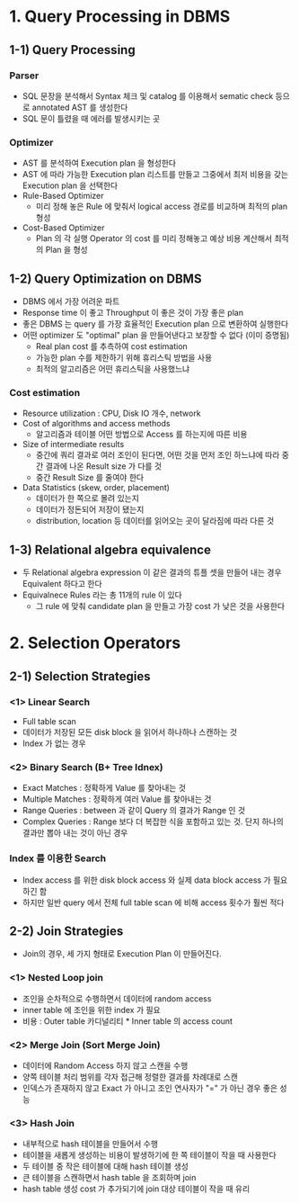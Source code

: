 # 1. Query Processing in DBMS
## 1-1) Query Processing 
### Parser
- SQL 문장을 분석해서 Syntax 체크 및 catalog 를 이용해서 sematic check 등으로 annotated AST 를 생성한다
- SQL 문이 틀렸을 때 에러를 발생시키는 곳
### Optimizer
- AST 를 분석하여 Execution plan 을 형성한다
- AST 에 따라 가능한 Execution plan 리스트를 만들고 그중에서 최저 비용을 갖는 Execution plan 을 선택한다
- Rule-Based Optimizer
  - 미리 정해 놓은 Rule 에 맞춰서 logical access 경로를 비교하며 최적의 plan 형성
- Cost-Based Optimizer
  - Plan 의 각 실행 Operator 의 cost 를 미리 정해놓고 예상 비용 계산해서 최적의 Plan 을 형성

## 1-2) Query Optimization on DBMS
- DBMS 에서 가장 어려운 파트
- Response time 이 좋고 Throughput 이 좋은 것이 가장 좋은 plan
- 좋은 DBMS 는 query 를 가장 효율적인 Execution plan 으로 변환하여 실행한다
- 어떤 optimizer 도 "optimal" plan 을 만들어낸다고 보장할 수 없다 (이미 증명됨)
  - Real plan cost 를 추측하여 cost estimation
  - 가능한 plan 수를 제한하기 위해 휴리스틱 방법을 사용 
  - 최적의 알고리즘은 어떤 휴리스틱을 사용했느냐
### Cost estimation
- Resource utilization : CPU, Disk IO 개수, network
- Cost of algorithms and access methods
  -  알고리즘과 테이블 어떤 방법으로 Access 를 하는지에 따른 비용
- Size of intermediate results
  - 중간에 쿼리 결과로 여러 조인이 된다면, 어떤 것을 먼저 조인 하느냐에 따라 중간 결과에 나온 Result size 가 다를 것 
  - 중간 Result Size 를 줄여야 한다
- Data Statistics (skew, order, placement)
  - 데이터가 한 쪽으로 몰려 있는지
  - 데이터가 정돈되어 저장이 됐는지
  - distribution, location 등 데이터를 읽어오는 곳이 달라짐에 따라 다른 것

## 1-3) Relational algebra equivalence
- 두 Relational algebra expression 이 같은 결과의 튜플 셋을 만들어 내는 경우 Equivalent 하다고 한다
- Equivalnece Rules 라는 총 11개의 rule 이 있다 
  - 그 rule 에 맞춰 candidate plan 을 만들고 가장 cost 가 낮은 것을 사용한다

# 2. Selection Operators
## 2-1) Selection Strategies

### <1> Linear Search
- Full table scan
- 데이터가 저장된 모든 disk block 을 읽어서 하나하나 스캔하는 것
- Index 가 없는 경우

### <2> Binary Search (B+ Tree Idnex)
- Exact Matches : 정확하게 Value 를 찾아내는 것
- Multiple Matches : 정확하게 여러 Value 를 찾아내는 것
- Range Queries : between 과 같이 Query 의 결과가 Range 인 것
- Complex Queries : Range 보다 더 복잡한 식을 포함하고 있는 것. 단지 하나의 결과만 뽑아 내는 것이 아닌 경우

### Index 를 이용한 Search 
- Index access 를 위한 disk block access 와 실제 data block access 가 필요하긴 함
- 하지만 일반 query 에서 전체 full table scan 에 비해 access 횟수가 훨씬 적다

## 2-2) Join Strategies
- Join의 경우, 세 가지 형태로 Execution Plan 이 만들어진다.
### <1> Nested Loop join
- 조인을 순차적으로 수행하면서 데이터에 random access 
- inner table 에 조인을 위한 index 가 필요 
- 비용 : Outer table 카디널리티 * Inner table 의 access count

### <2> Merge Join (Sort Merge Join)
- 데이터에 Random Access 하지 않고 스캔을 수행
- 양쪽 테이블 처리 범위를 각자 접근해 정렬한 결과를 차례대로 스캔
- 인덱스가 존재하지 않고 Exact 가 아니고 조인 연사자가 "=" 가 아닌 경우 좋은 성능

### <3> Hash Join
- 내부적으로 hash 테이블을 만들어서 수행
- 테이블을 새롭게 생성하는 비용이 발생하기에 한 쪽 테이블이 작을 때 사용한다
- 두 테이블 중 작은 테이블에 대해 hash 테이블 생성 
- 큰 테이블을 스캔하면서 hash table 을 조회하며 join
- hash table 생성 cost 가 추가되기에 join 대상 테이블이 작을 때 유리 